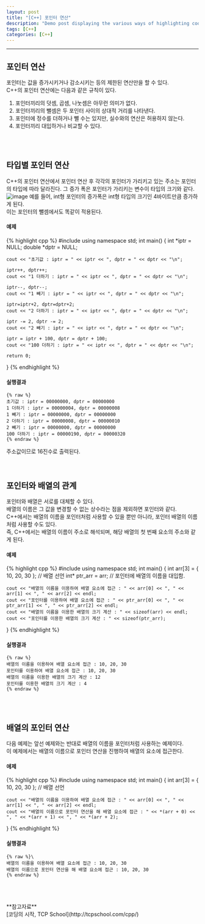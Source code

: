 ```yaml
---
layout: post
title: "[C++] 포인터 연산"
description: "Demo post displaying the various ways of highlighting code in Markdown."
tags: [C++]
categories: [C++]
---
```


------------------------------------------------------------------------------------------------------------

## 포인터 연산
포인터는 값을 증가시키거나 감소시키는 등의 제한된 연산만을 할 수 있다.  
C++의 포인터 연산에는 다음과 같은 규칙이 있다.
1. 포인터끼리의 덧셈, 곱셈, 나눗셈은 아무런 의미가 없다.
2. 포인터끼리의 뺄셈은 두 포인터 사이의 상대적 거리를 나타낸다.
3. 포인터에 정수를 더하거나 뺄 수는 있지만, 실수와의 연산은 허용하지 않는다.
4. 포인터끼리 대입하거나 비교할 수 있다.
<br/>
<br/>

## 타입별 포인터 연산
C++의 포인터 연산에서 포인터 연산 후 각각의 포인터가 가리키고 있는 주소는 포인터의 타입에 따라 달라진다. 
그 증가 폭은 포인터가 가리키는 변수이 타입의 크기와 같다.
![image](https://user-images.githubusercontent.com/52437364/76716590-2605c100-6774-11ea-9ffc-2fff991e2fbe.png)
예를 들어, int형 포인터의 증가폭은 int형 타입의 크기인 4바이트만큼 증가하게 된다.  
이는 포인터의 뺄셈에서도 똑같이 적용된다.

#### 예제
{% highlight cpp %}
#include <iostream>
using namespace std;
int main()
{
	int *iptr = NULL;
	double *dptr = NULL;

	cout << "초기값 : iptr = " << iptr << ", dptr = " << dptr << "\n";
	
	iptr++, dptr++;
	cout << "1 더하기 : iptr = " << iptr << ", dptr = " << dptr << "\n";

	iptr--, dptr--;
	cout << "1 빼기 : iptr = " << iptr << ", dptr = " << dptr << "\n";

	iptr=iptr+2, dptr=dptr+2;
	cout << "2 더하기 : iptr = " << iptr << ", dptr = " << dptr << "\n";
	
	iptr -= 2, dptr -= 2;
	cout << "2 빼기 : iptr = " << iptr << ", dptr = " << dptr << "\n";

	iptr = iptr + 100, dptr = dptr + 100;
	cout << "100 더하기 : iptr = " << iptr << ", dptr = " << dptr << "\n";

	return 0;
}
{% endhighlight %}

#### 실행결과
    {% raw %}  
    초기값 : iptr = 00000000, dptr = 00000000
    1 더하기 : iptr = 00000004, dptr = 00000008
    1 빼기 : iptr = 00000000, dptr = 00000000
    2 더하기 : iptr = 00000008, dptr = 00000010
    2 빼기 : iptr = 00000000, dptr = 00000000
    100 더하기 : iptr = 00000190, dptr = 00000320
    {% endraw %} 
    
주소값이므로 16진수로 출력된다.  
<br/>
<br/>

## 포인터와 배열의 관계
포인터와 배열은 서로를 대체할 수 있다.  
배열의 이름은 그 값을 변경할 수 없는 상수라는 점을 제외하면 포인터와 같다.  
C++에서는 배열의 이름을 포인터처럼 사용할 수 있을 뿐만 아니라, 포인터 배열의 이름처럼 사용할 수도 있다.  
즉, C++에서는 배열의 이름이 주소로 해석되며, 해당 배열의 첫 번째 요소의 주소와 같게 된다.

#### 예제
{% highlight cpp %}
#include <iostream>
using namespace std;
int main()
{
	int arr[3] = { 10, 20, 30 }; // 배열 선언
	int* ptr_arr = arr; // 포인터에 배열의 이름을 대입함.

	cout << "배열의 이름을 이용하여 배열 요소에 접근 : " << arr[0] << ", " << arr[1] << ", " << arr[2] << endl;
	cout << "포인터를 이용하여 배열 요소에 접근 : " << ptr_arr[0] << ", " << ptr_arr[1] << ", " << ptr_arr[2] << endl;
	cout << "배열의 이름을 이용한 배열의 크기 계산 : " << sizeof(arr) << endl;
	cout << "포인터를 이용한 배열의 크기 계산 : " << sizeof(ptr_arr);
}
{% endhighlight %}

#### 실행결과
    {% raw %}
    배열의 이름을 이용하여 배열 요소에 접근 : 10, 20, 30
    포인터를 이용하여 배열 요소에 접근 : 10, 20, 30
    배열의 이름을 이용한 배열의 크기 계산 : 12
    포인터를 이용한 배열의 크기 계산 : 4
    {% endraw %} 
<br/>
<br/>

## 배열의 포인터 연산
다음 예제는 앞선 예제와는 반대로 배열의 이름을 포인터처럼 사용하는 예제이다.  
이 예제에서는 배열의 이름으로 포인터 연산을 진행하여 배열의 요소에 접근한다.  

#### 에제
{% highlight cpp %}
#include <iostream>
using namespace std;
int main()
{
	int arr[3] = { 10, 20, 30 }; // 배열 선언

	cout << "배열의 이름을 이용하여 배열 요소에 접근 : " << arr[0] << ", " << arr[1] << ", " << arr[2] << endl;
	cout << "배열의 이름으로 포인터 연산을 해 배열 요소에 접근 : " << *(arr + 0) << ", " << *(arr + 1) << ", " << *(arr + 2);
}
{% endhighlight %}

#### 실행결과
    {% raw %}\
    배열의 이름을 이용하여 배열 요소에 접근 : 10, 20, 30
    배열의 이름으로 포인터 연산을 해 배열 요소에 접근 : 10, 20, 30
    {% endraw %} 

<br/>
<br/>
<br/>
**참고자료**<br/>
[코딩의 시작, TCP School](http://tcpschool.com/cpp/)
